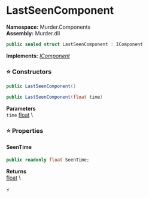 # LastSeenComponent

**Namespace:** Murder.Components \
**Assembly:** Murder.dll

```csharp
public sealed struct LastSeenComponent : IComponent
```

**Implements:** _[IComponent](/Bang/Components/IComponent.html)_

### ⭐ Constructors
```csharp
public LastSeenComponent()
```

```csharp
public LastSeenComponent(float time)
```

**Parameters** \
`time` [float](https://learn.microsoft.com/en-us/dotnet/api/System.Single?view=net-7.0) \

### ⭐ Properties
#### SeenTime
```csharp
public readonly float SeenTime;
```

**Returns** \
[float](https://learn.microsoft.com/en-us/dotnet/api/System.Single?view=net-7.0) \


⚡